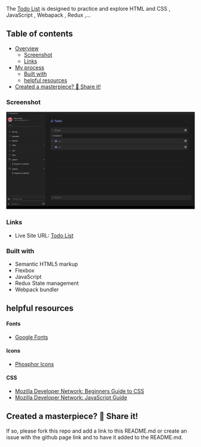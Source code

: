 The [Todo List](https://zesty-khapse-cdf833.netlify.app/) is designed to practice and explore HTML and CSS , JavaScript , Webapack , Redux ,...

## Table of contents

- [Overview](#overview)
  - [Screenshot](#screenshot)
  - [Links](#links)
- [My process](#my-process)
  - [Built with](#built-with)
  - [helpful resources](#helpful-resources)
- [Created a masterpiece? 🎨 Share it!](#Created-a-masterpiece)

### Screenshot

![](./screenshot.png)

### Links

- Live Site URL: [Todo List](https://zesty-khapse-cdf833.netlify.app/)

### Built with

- Semantic HTML5 markup
- Flexbox
- JavaScript
- Redux State management
- Webpack bundler

## helpful resources

#### Fonts

- [Google Fonts](https://fonts.google.com/specimen/Roboto)

#### Icons

- [Phosphor Icons](https://phosphoricons.com/)

#### CSS

- [Mozilla Developer Network: Beginners Guide to CSS](https://developer.mozilla.org/en-US/docs/Learn/CSS/Introduction_to_CSS)
- [Mozilla Developer Network: JavaScript Guide](https://developer.mozilla.org/en-US/docs/Web/JavaScript/Guide)

## Created a masterpiece? 🎨 Share it!

If so, please fork this repo and add a link to this README.md or create an issue with the github page link and to have it added to the README.md.
